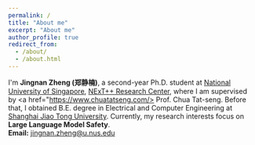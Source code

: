 ```yaml
---
permalink: /
title: "About me"
excerpt: "About me"
author_profile: true
redirect_from: 
  - /about/
  - /about.html
---
```


I'm **Jingnan Zheng (郑静楠)**, a second-year Ph.D. student at <a href="https://nus.edu.sg/"> National University of Singapore</a>, <a href="https://www.nextcenter.org/
">NExT++ Research Center</a>, where I am supervised by <a href="https://www.chuatatseng.com/> Prof. Chua Tat-seng</a>. Before that, I obtained B.E. degree in Electrical and Computer Engineering at <a href="[https://www.seu.edu.cn/english/main.htm](https://gift.sjtu.edu.cn/)">Shanghai Jiao Tong University</a>. Currently, my research interests focus on **Large Language Model Safety**.  
**Email:** jingnan.zheng@u.nus.edu

